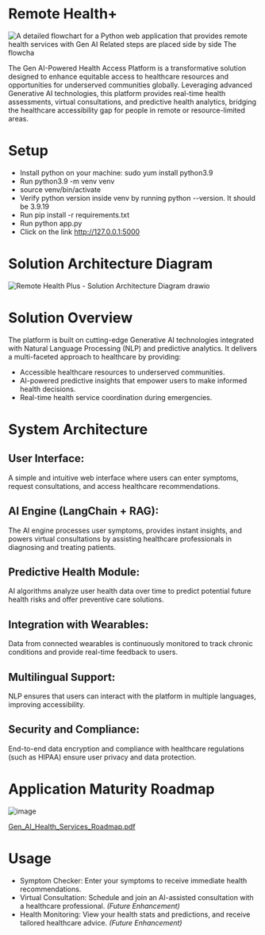 # Remote Health+
![A detailed flowchart for a Python web application that provides remote health services with Gen AI  Related steps are placed side by side  The flowcha](https://github.com/user-attachments/assets/1a718d2c-514b-480d-8456-24b71b913cee)

The Gen AI-Powered Health Access Platform is a transformative solution designed to enhance equitable access to healthcare resources and opportunities for underserved communities globally. Leveraging advanced Generative AI technologies, this platform provides real-time health assessments, virtual consultations, and predictive health analytics, bridging the healthcare accessibility gap for people in remote or resource-limited areas.

# Setup
- Install python on your machine: sudo yum install python3.9
- Run python3.9 -m venv venv
- source venv/bin/activate
- Verify python version inside venv by running python --version. It should be 3.9.19
- Run pip install -r requirements.txt
- Run python app.py
- Click on the link http://127.0.0.1:5000

# Solution Architecture Diagram
![Remote Health Plus - Solution Architecture Diagram drawio](https://github.com/user-attachments/assets/b3ca3c27-9a80-43f5-96e3-4ded6c9c1754)

# Solution Overview
The platform is built on cutting-edge Generative AI technologies integrated with Natural Language Processing (NLP) and predictive analytics. It delivers a multi-faceted approach to healthcare by providing:
- Accessible healthcare resources to underserved communities.
- AI-powered predictive insights that empower users to make informed health decisions.
- Real-time health service coordination during emergencies.

# System Architecture
## User Interface:
A simple and intuitive web interface where users can enter symptoms, request consultations, and access healthcare recommendations.

## AI Engine (LangChain + RAG):
The AI engine processes user symptoms, provides instant insights, and powers virtual consultations by assisting healthcare professionals in diagnosing and treating patients.

## Predictive Health Module:
AI algorithms analyze user health data over time to predict potential future health risks and offer preventive care solutions.

## Integration with Wearables:
Data from connected wearables is continuously monitored to track chronic conditions and provide real-time feedback to users.

## Multilingual Support:
NLP ensures that users can interact with the platform in multiple languages, improving accessibility.

## Security and Compliance:
End-to-end data encryption and compliance with healthcare regulations (such as HIPAA) ensure user privacy and data protection.

# Application Maturity Roadmap
![image](https://github.com/user-attachments/assets/f35b01d7-072a-4620-937e-b11ef66f8749)

[Gen_AI_Health_Services_Roadmap.pdf](https://github.com/user-attachments/files/17406175/Gen_AI_Health_Services_Roadmap.pdf)


# Usage
 - Symptom Checker: Enter your symptoms to receive immediate health recommendations.
 - Virtual Consultation: Schedule and join an AI-assisted consultation with a healthcare professional. _(Future Enhancement)_
 - Health Monitoring: View your health stats and predictions, and receive tailored healthcare advice. _(Future Enhancement)_
